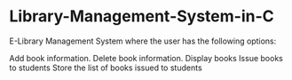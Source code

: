 # Library-Management-System-in-C
E-Library Management System where the user has the following options:

Add book information.
Delete book information.
Display books
Issue books to students
Store the list of books issued to students
